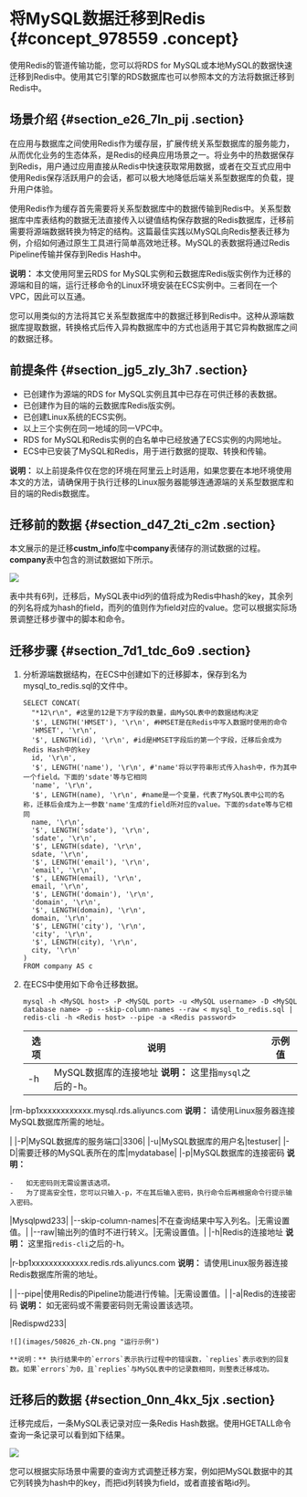 # 将MySQL数据迁移到Redis {#concept_978559 .concept}

使用Redis的管道传输功能，您可以将RDS for MySQL或本地MySQL的数据快速迁移到Redis中。使用其它引擎的RDS数据库也可以参照本文的方法将数据迁移到Redis中。

## 场景介绍 {#section_e26_7ln_pij .section}

在应用与数据库之间使用Redis作为缓存层，扩展传统关系型数据库的服务能力，从而优化业务的生态体系，是Redis的经典应用场景之一。将业务中的热数据保存到Redis，用户通过应用直接从Redis中快速获取常用数据，或者在交互式应用中使用Redis保存活跃用户的会话，都可以极大地降低后端关系型数据库的负载，提升用户体验。

使用Redis作为缓存首先需要将关系型数据库中的数据传输到Redis中。关系型数据库中库表结构的数据无法直接传入以键值结构保存数据的Redis数据库，迁移前需要将源端数据转换为特定的结构。这篇最佳实践以MySQL向Redis整表迁移为例，介绍如何通过原生工具进行简单高效地迁移。MySQL的表数据将通过Redis Pipeline传输并保存到Redis Hash中。

**说明：** 本文使用阿里云RDS for MySQL实例和云数据库Redis版实例作为迁移的源端和目的端，运行迁移命令的Linux环境安装在ECS实例中。三者同在一个VPC，因此可以互通。

您可以用类似的方法将其它关系型数据库中的数据迁移到Redis中。这种从源端数据库提取数据，转换格式后传入异构数据库中的方式也适用于其它异构数据库之间的数据迁移。

## 前提条件 {#section_jg5_zly_3h7 .section}

-   已创建作为源端的RDS for MySQL实例且其中已存在可供迁移的表数据。
-   已创建作为目的端的云数据库Redis版实例。
-   已创建Linux系统的ECS实例。
-   以上三个实例在同一地域的同一VPC中。
-   RDS for MySQL和Redis实例的白名单中已经放通了ECS实例的内网地址。
-   ECS中已安装了MySQL和Redis，用于进行数据的提取、转换和传输。

**说明：** 以上前提条件仅在您的环境在阿里云上时适用，如果您要在本地环境使用本文的方法，请确保用于执行迁移的Linux服务器能够连通源端的关系型数据库和目的端的Redis数据库。

## 迁移前的数据 {#section_d47_2ti_c2m .section}

本文展示的是迁移**custm\_info**库中**company**表储存的测试数据的过程。**company**表中包含的测试数据如下所示。

![](http://static-aliyun-doc.oss-cn-hangzhou.aliyuncs.com/assets/img/790664/156232036250822_zh-CN.png)

表中共有6列，迁移后，MySQL表中id列的值将成为Redis中hash的key，其余列的列名将成为hash的field，而列的值则作为field对应的value。您可以根据实际场景调整迁移步骤中的脚本和命令。

## 迁移步骤 {#section_7d1_tdc_6o9 .section}

1.  分析源端数据结构，在ECS中创建如下的迁移脚本，保存到名为mysql\_to\_redis.sql的文件中。

    ``` {#codeblock_2kt_fhs_vhu}
    SELECT CONCAT(
      "*12\r\n", #这里的12是下方字段的数量，由MySQL表中的数据结构决定
      '$', LENGTH('HMSET'), '\r\n', #HMSET是在Redis中写入数据时使用的命令
      'HMSET', '\r\n',
      '$', LENGTH(id), '\r\n', #id是HMSET字段后的第一个字段，迁移后会成为Redis Hash中的key
      id, '\r\n',
      '$', LENGTH('name'), '\r\n', #'name'将以字符串形式传入hash中，作为其中一个field。下面的'sdate'等与它相同
      'name', '\r\n',
      '$', LENGTH(name), '\r\n', #name是一个变量，代表了MySQL表中公司的名称，迁移后会成为上一参数'name'生成的field所对应的value。下面的sdate等与它相同
      name, '\r\n',
      '$', LENGTH('sdate'), '\r\n',
      'sdate', '\r\n',
      '$', LENGTH(sdate), '\r\n',
      sdate, '\r\n',
      '$', LENGTH('email'), '\r\n',
      'email', '\r\n',
      '$', LENGTH(email), '\r\n',
      email, '\r\n',
      '$', LENGTH('domain'), '\r\n',
      'domain', '\r\n',
      '$', LENGTH(domain), '\r\n',
      domain, '\r\n',
      '$', LENGTH('city'), '\r\n',
      'city', '\r\n',
      '$', LENGTH(city), '\r\n',
      city, '\r\n'
    )
    FROM company AS c
    ```

2.  在ECS中使用如下命令迁移数据。

    ``` {#codeblock_sn3_uif_3nz}
    mysql -h <MySQL host> -P <MySQL port> -u <MySQL username> -D <MySQL database name> -p --skip-column-names --raw < mysql_to_redis.sql | redis-cli -h <Redis host> --pipe -a <Redis password>
    ```

    |选项|说明|示例值|
    |--|--|---|
    |-h|MySQL数据库的连接地址 **说明：** 这里指`mysql`之后的-h。

 |rm-bp1xxxxxxxxxxxx.mysql.rds.aliyuncs.com **说明：** 请使用Linux服务器连接MySQL数据库所需的地址。

 |
    |-P|MySQL数据库的服务端口|3306|
    |-u|MySQL数据库的用户名|testuser|
    |-D|需要迁移的MySQL表所在的库|mydatabase|
    |-p|MySQL数据库的连接密码 **说明：** 

    -   如无密码则无需设置该选项。
    -   为了提高安全性，您可以只输入-p，不在其后输入密码，执行命令后再根据命令行提示输入密码。
 |Mysqlpwd233|
    |--skip-column-names|不在查询结果中写入列名。|无需设置值。|
    |--raw|输出列的值时不进行转义。|无需设置值。|
    |-h|Redis的连接地址 **说明：** 这里指`redis-cli`之后的-h。

 |r-bp1xxxxxxxxxxxxx.redis.rds.aliyuncs.com **说明：** 请使用Linux服务器连接Redis数据库所需的地址。

 |
    |--pipe|使用Redis的Pipeline功能进行传输。|无需设置值。|
    |-a|Redis的连接密码 **说明：** 如无密码或不需要密码则无需设置该选项。

 |Redispwd233|

    ![](images/50826_zh-CN.png "运行示例")

    **说明：** 执行结果中的`errors`表示执行过程中的错误数，`replies`表示收到的回复数。如果`errors`为0，且`replies`与MySQL表中的记录数相同，则整表迁移成功。


## 迁移后的数据 {#section_0nn_4kx_5jx .section}

迁移完成后，一条MySQL表记录对应一条Redis Hash数据。使用HGETALL命令查询一条记录可以看到如下结果。

![](http://static-aliyun-doc.oss-cn-hangzhou.aliyuncs.com/assets/img/790664/156232036250847_zh-CN.png)

您可以根据实际场景中需要的查询方式调整迁移方案，例如把MySQL数据中的其它列转换为hash中的key，而把id列转换为field，或者直接省略id列。

